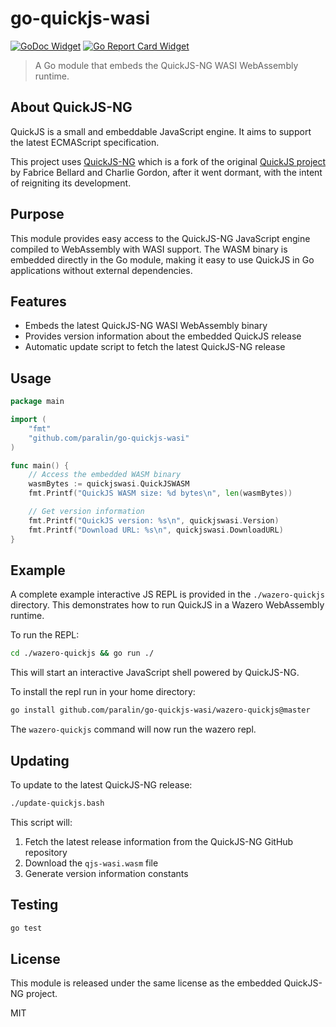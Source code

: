 # go-quickjs-wasi

[![GoDoc Widget]][GoDoc] [![Go Report Card Widget]][Go Report Card]

> A Go module that embeds the QuickJS-NG WASI WebAssembly runtime.

[GoDoc]: https://godoc.org/github.com/paralin/go-quickjs-wasi
[GoDoc Widget]: https://godoc.org/github.com/paralin/go-quickjs-wasi?status.svg
[Go Report Card Widget]: https://goreportcard.com/badge/github.com/paralin/go-quickjs-wasi
[Go Report Card]: https://goreportcard.com/report/github.com/paralin/go-quickjs-wasi

## About QuickJS-NG

QuickJS is a small and embeddable JavaScript engine. It aims to support the latest ECMAScript specification.

This project uses [QuickJS-NG] which is a fork of the original [QuickJS project]
by Fabrice Bellard and Charlie Gordon, after it went dormant, with the intent of
reigniting its development.

[QuickJS-NG]: https://github.com/quickjs-ng/quickjs
[QuickJS project]: https://bellard.org/quickjs/

## Purpose

This module provides easy access to the QuickJS-NG JavaScript engine compiled to
WebAssembly with WASI support. The WASM binary is embedded directly in the Go
module, making it easy to use QuickJS in Go applications without external
dependencies.

## Features

- Embeds the latest QuickJS-NG WASI WebAssembly binary
- Provides version information about the embedded QuickJS release
- Automatic update script to fetch the latest QuickJS-NG release

## Usage

```go
package main

import (
    "fmt"
    "github.com/paralin/go-quickjs-wasi"
)

func main() {
    // Access the embedded WASM binary
    wasmBytes := quickjswasi.QuickJSWASM
    fmt.Printf("QuickJS WASM size: %d bytes\n", len(wasmBytes))

    // Get version information
    fmt.Printf("QuickJS version: %s\n", quickjswasi.Version)
    fmt.Printf("Download URL: %s\n", quickjswasi.DownloadURL)
}
```

## Example

A complete example interactive JS REPL is provided in the `./wazero-quickjs` directory.
This demonstrates how to run QuickJS in a Wazero WebAssembly runtime.

To run the REPL:

```bash
cd ./wazero-quickjs && go run ./
```

This will start an interactive JavaScript shell powered by QuickJS-NG.

To install the repl run in your home directory:

```bash
go install github.com/paralin/go-quickjs-wasi/wazero-quickjs@master
```

The `wazero-quickjs` command will now run the wazero repl.

## Updating

To update to the latest QuickJS-NG release:

```bash
./update-quickjs.bash
```

This script will:
1. Fetch the latest release information from the QuickJS-NG GitHub repository
2. Download the `qjs-wasi.wasm` file
3. Generate version information constants

## Testing

```bash
go test
```

## License

This module is released under the same license as the embedded QuickJS-NG project.

MIT
